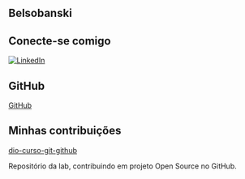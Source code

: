 ## Belsobanski

## Conecte-se comigo

[![LinkedIn](https://img.shields.io/badge/-LinkedIn-000?style=for-the-badge&logo=linkedin&logoColor=F6&color:FFF)](https://www.linkedin.com/in/belchior-sobanski-330aa9181/)


## GitHub

[GitHub](https://www.linkedin.com/in/belchior-sobanski)


## Minhas contribuições

[dio-curso-git-github](https://github.com/Belsobanski/dio-curso-git-github)

Repositório da lab, contribuindo em projeto Open Source no GitHub.
